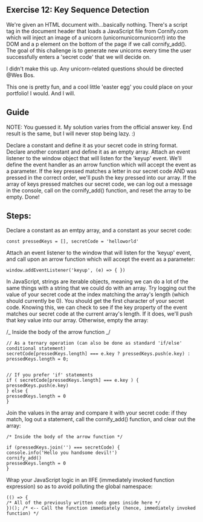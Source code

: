 ## Exercise 12: Key Sequence Detection

We're given an HTML document with...basically nothing. There's a script tag in the document header that loads a JavaScript file from Cornify.com which will inject an image of a unicorn (unicornunicornunicorn!) into the DOM and a p element on the bottom of the page if we call cornify_add(). The goal of this challenge is to generate new unicorns every time the user successfully enters a 'secret code' that we will decide on.

I didn't make this up. Any unicorn-related questions should be directed @Wes Bos.

This one is pretty fun, and a cool little 'easter egg' you could place on your portfolio! I would. And I will.

## Guide

NOTE: You guessed it. My solution varies from the official answer key. End result is the same, but I will never stop being lazy. :)

Declare a constant and define it as your secret code in string format. Declare another constant and define it as an empty array. Attach an event listener to the window object that will listen for the 'keyup' event. We'll define the event handler as an arrow function which will accept the event as a parameter. If the key pressed matches a letter in our secret code AND was pressed in the correct order, we'll push the key pressed into our array. If the array of keys pressed matches our secret code, we can log out a message in the console, call on the cornify_add() function, and reset the array to be empty. Done!

## Steps:

Declare a constant as an emtpy array, and a constant as your secret code:

    const pressedKeys = [], secretCode = 'helloworld'

Attach an event listener to the window that will listen for the 'keyup' event, and call upon an arrow function which will accept the event as a parameter:

    window.addEventListener('keyup', (e) => { })

In JavaScript, strings are iterable objects, meaning we can do a lot of the same things with a string that we could do with an array. Try logging out the value of your secret code at the index matching the array's length (which should currently be 0). You should get the first character of your secret code. Knowing this, we can check to see if the key property of the event matches our secret code at the current array's length. If it does, we'll push that key value into our array. Otherwise, empty the array:

/_ Inside the body of the arrow function _/

    // As a ternary operation (can also be done as standard 'if/else' conditional statement)
    secretCode[pressedKeys.length] === e.key ? pressedKeys.push(e.key) : pressedKeys.length = 0;


    // If you prefer 'if' statements
    if ( secretCode[pressedKeys.length] === e.key ) {
    pressedKeys.push(e.key)
    } else {
    pressedKeys.length = 0
    }

Join the values in the array and compare it with your secret code: if they match, log out a statement, call the cornify_add() function, and clear out the array:

    /* Inside the body of the arrow function */

    if (pressedKeys.join('') === secretCode) {
    console.info('Hello you handsome devil!')
    cornify_add()
    pressedKeys.length = 0
    }

Wrap your JavaScript logic in an IIFE (immediately invoked function expression) so as to avoid polluting the global namespace:

    (() => {
    /* All of the previously written code goes inside here */
    })(); /* <-- Call the function immediately (hence, immediately invoked function) */
